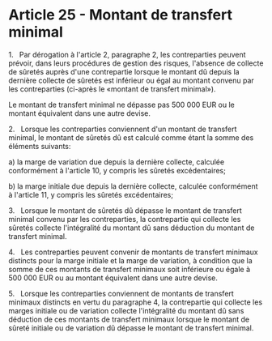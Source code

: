 # Article 25 - Montant de transfert minimal


1.   Par dérogation à l'article 2, paragraphe 2, les contreparties peuvent prévoir, dans leurs procédures de gestion des risques, l'absence de collecte de sûretés auprès d'une contrepartie lorsque le montant dû depuis la dernière collecte de sûretés est inférieur ou égal au montant convenu par les contreparties (ci-après le «montant de transfert minimal»).

Le montant de transfert minimal ne dépasse pas 500 000 EUR ou le montant équivalent dans une autre devise.

2.   Lorsque les contreparties conviennent d'un montant de transfert minimal, le montant de sûretés dû est calculé comme étant la somme des éléments suivants:

a) la marge de variation due depuis la dernière collecte, calculée conformément à l'article 10, y compris les sûretés excédentaires;

b) la marge initiale due depuis la dernière collecte, calculée conformément à l'article 11, y compris les sûretés excédentaires;

3.   Lorsque le montant de sûretés dû dépasse le montant de transfert minimal convenu par les contreparties, la contrepartie qui collecte les sûretés collecte l'intégralité du montant dû sans déduction du montant de transfert minimal.

4.   Les contreparties peuvent convenir de montants de transfert minimaux distincts pour la marge initiale et la marge de variation, à condition que la somme de ces montants de transfert minimaux soit inférieure ou égale à 500 000 EUR ou au montant équivalent dans une autre devise.

5.   Lorsque les contreparties conviennent de montants de transfert minimaux distincts en vertu du paragraphe 4, la contrepartie qui collecte les marges initiale ou de variation collecte l'intégralité du montant dû sans déduction de ces montants de transfert minimaux lorsque le montant de sûreté initiale ou de variation dû dépasse le montant de transfert minimal.

